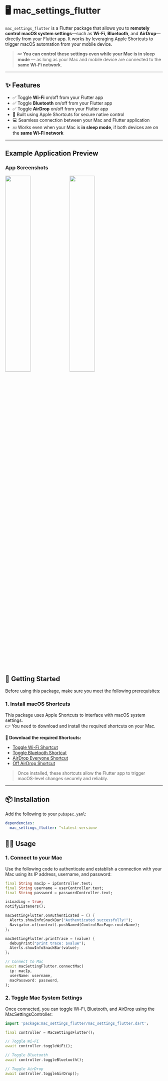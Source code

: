 
# 🖥️ mac_settings_flutter

`mac_settings_flutter` is a Flutter package that allows you to **remotely control macOS system settings**—such as **Wi-Fi**, **Bluetooth**, and **AirDrop**—directly from your Flutter app. It works by leveraging Apple Shortcuts to trigger macOS automation from your mobile device.

> 💤 **You can control these settings even while your Mac is in sleep mode** — as long as your Mac and mobile device are connected to the **same Wi-Fi network**.

---

## ✨ Features

- ✅ Toggle **Wi-Fi** on/off from your Flutter app
- ✅ Toggle **Bluetooth** on/off from your Flutter app
- ✅ Toggle **AirDrop** on/off from your Flutter app
- 🔐 Built using Apple Shortcuts for secure native control
- 💻 Seamless connection between your Mac and Flutter application
- 💤 Works even when your Mac is **in sleep mode**, if both devices are on the **same Wi-Fi network**

---

## Example Application Preview

<h3>App Screenshots</h3>

<p float="center">
  <img src="https://github.com/alpeshshiyal/mac_settings_flutter/tree/main/assets/screenshots/setup.png" width="40%" />
  <img src="https://github.com/alpeshshiyal/mac_settings_flutter/tree/main/assets/screenshots/usage.png" width="40%" />
</p>

## 🚀 Getting Started

Before using this package, make sure you meet the following prerequisites:

### 1. Install macOS Shortcuts

This package uses Apple Shortcuts to interface with macOS system settings.  
👉 You need to download and install the required shortcuts on your Mac.

**🔗 Download the required Shortcuts:**

- [Toggle Wi-Fi Shortcut](https://github.com/alpeshshiyal/mac_settings_flutter/raw/refs/heads/main/assets/shortcuts/toggle_wifi.shortcut)
- [Toggle Bluetooth Shortcut](https://github.com/alpeshshiyal/mac_settings_flutter/raw/refs/heads/main/assets/shortcuts/toggle_bluetooth.shortcut)
- [AirDrop Everyone Shortcut](https://github.com/alpeshshiyal/mac_settings_flutter/raw/refs/heads/main/assets/shortcuts/airdrop_everyone.shortcut)
- [Off AirDrop Shortcut](https://github.com/alpeshshiyal/mac_settings_flutter/raw/refs/heads/main/assets/shortcuts/airdrop_off.shortcut)

> Once installed, these shortcuts allow the Flutter app to trigger macOS-level changes securely and reliably.

---

## 📦 Installation

Add the following to your `pubspec.yaml`:

```yaml
dependencies:
  mac_settings_flutter: ^<latest-version>

```

## 🧑‍💻 Usage

### 1. Connect to your Mac

Use the following code to authenticate and establish a connection with your Mac using its IP address, username, and password:

```dart
final String macIp = ipController.text;
final String username = userController.text;
final String password = passwordController.text;

isLoading = true;
notifyListeners();

macSettingFlutter.onAuthenticated = () {
  Alerts.showInfoSnackBar("Authenticated successfully!");
  Navigator.of(context).pushNamed(ControlMacPage.routeName);
};

macSettingFlutter.printTrace = (value) {
  debugPrint("print trace: $value");
  Alerts.showInfoSnackBar(value);
};

// Connect to Mac
await macSettingFlutter.connectMac(
  ip: macIp,
  userName: username,
  macPassword: password,
);
```

### 2. Toggle Mac System Settings
Once connected, you can toggle Wi-Fi, Bluetooth, and AirDrop using the MacSettingsController:

```dart
import 'package:mac_settings_flutter/mac_settings_flutter.dart';

final controller = MacSettingsFlutter();

// Toggle Wi-Fi
await controller.toggleWiFi();

// Toggle Bluetooth
await controller.toggleBluetooth();

// Toggle AirDrop
await controller.toggleAirDrop();

```